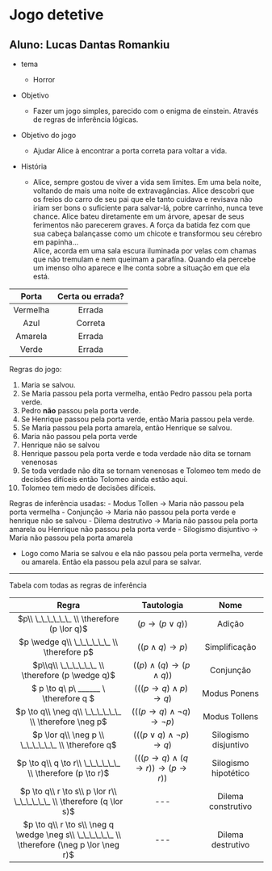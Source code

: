 # Jogo detetive
## Aluno: Lucas Dantas Romankiu

- tema
    - Horror

- Objetivo
    - Fazer um jogo simples, parecido com o enigma de einstein. Através de regras de inferência lógicas.

- Objetivo do jogo
    - Ajudar Alice à encontrar a porta correta para voltar a vida.

- História
    - Alice, sempre gostou de viver a vida sem limites. Em uma bela noite, voltando de mais uma noite de extravagâncias. Alice descobri que os freios do carro de seu pai que ele tanto cuidava e revisava não iriam ser bons o suficiente para salvar-lá, pobre carrinho, nunca teve chance. Alice bateu diretamente em um árvore, apesar de seus ferimentos não parecerem graves. A força da batida fez com que sua cabeça balançasse como um chicote e transformou seu cérebro em papinha...<br> Alice, acorda em uma sala escura iluminada por velas com chamas que não tremulam e nem queimam a parafína. Quando ela percebe um imenso olho aparece e lhe conta sobre a situação em que ela está.

|Porta|Certa ou errada?|
|:---:|:---:|
|Vermelha| Errada |
|Azul| Correta |
|Amarela| Errada |
|Verde| Errada|

Regras do jogo:
1. Maria se salvou.
2. Se Maria passou pela porta vermelha, então Pedro passou pela porta verde.
3. Pedro **não** passou pela porta verde.
4. Se Henrique passou pela porta verde, então Maria passou pela verde.
5. Se Maria passou pela porta amarela, então Henrique se salvou.
6. Maria não passou pela porta verde
7. Henrique não se salvou
8. Henrique passou pela porta verde e toda verdade não dita se tornam venenosas
9. Se toda verdade não dita se tornam venenosas e Tolomeo tem medo de decisões difíceis então Tolomeo ainda estão aqui.
10. Tolomeo tem medo de decisões difíceis.

Regras de inferência usadas:
    - Modus Tollen -> Maria não passou pela porta vermelha
    - Conjunção -> Maria não passou pela porta verde e henrique não se salvou
    - Dilema destrutivo -> Maria não passou pela porta amarela ou Henrique não passou pela porta verde
    - Silogismo disjuntivo -> Maria não passou pela porta amarela

- Logo como Maria se salvou e ela não passou pela porta vermelha, verde ou amarela. Então ela passou pela azul para se salvar.

---

Tabela com todas as regras de inferência

| Regra | Tautologia | Nome |
|:---:|:---:|:---:|
$p\\ \_\_\_\_\_\_ \\ \therefore (p \lor q)$| $(p \to (p \lor q))$| Adição
$p \wedge q\\ \_\_\_\_\_\_ \\ \therefore p$| $((p \wedge q) \to p)$| Simplificação
$p\\q\\ \_\_\_\_\_\_ \\ \therefore (p \wedge q)$| $((p) \wedge (q) \to (p \wedge q))$| Conjunção
$ p \to q\\ p\\ \_\_\_\_\_\_ \\ \therefore q $| $(((p \to q) \wedge p) \to q)$| Modus Ponens
$p \to q\\ \neg q\\ \_\_\_\_\_\_ \\ \therefore \neg p$| $(((p \to q) \wedge \neg q) \to \neg p)$| Modus Tollens
$p \lor q\\ \neg p \\ \_\_\_\_\_\_ \\ \therefore q$ | $(((p \lor q) \wedge \neg p) \to q)$ | Silogismo disjuntivo
$p \to q\\ q \to r\\ \_\_\_\_\_\_ \\ \therefore (p \to r)$| $(((p \to q) \wedge (q \to r)) \to (p \to r))$ | Silogismo hipotético
$p \to q\\ r \to s\\ p \lor r\\ \_\_\_\_\_\_ \\ \therefore (q \lor s)$| --- | Dilema construtivo
$p \to q\\ r \to s\\ \neg q \wedge \neg s\\ \_\_\_\_\_\_ \\ \therefore (\neg p \lor \neg r)$| --- | Dilema destrutivo

